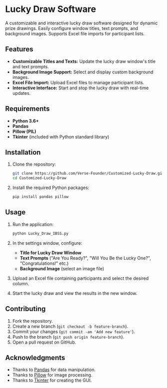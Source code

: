 # Lucky Draw Software

A customizable and interactive lucky draw software designed for dynamic prize drawings. Easily configure window titles, text prompts, and background images. Supports Excel file imports for participant lists.

## Features

- **Customizable Titles and Texts:** Update the lucky draw window's title and text prompts.
- **Background Image Support:** Select and display custom background images.
- **Excel File Import:** Upload Excel files to manage participant lists.
- **Interactive Interface:** Start and stop the lucky draw with real-time updates.

## Requirements

- **Python 3.6+**
- **Pandas**
- **Pillow (PIL)**
- **Tkinter** (included with Python standard library)

## Installation

1. Clone the repository:
    ```sh
    git clone https://github.com/Verse-Founder/Customized-Lucky-Draw.git
    cd Customized-Lucky-Draw
    ```

2. Install the required Python packages:
    ```sh
    pip install pandas pillow
    ```

## Usage

1. Run the application:
    ```sh
    python Lucky_Draw_IBSS.py
    ```

2. In the settings window, configure:
    - **Title for Lucky Draw Window**
    - **Text Prompts** ("Are You Ready?", "Will You Be the Lucky One?", "Congratulations!" etc.)
    - **Background Image** (select an image file)

3. Upload an Excel file containing participants and select the desired column.

4. Start the lucky draw and view the results in the new window.

## Contributing

1. Fork the repository.
2. Create a new branch (`git checkout -b feature-branch`).
3. Commit your changes (`git commit -am 'Add new feature'`).
4. Push to the branch (`git push origin feature-branch`).
5. Open a pull request on GitHub.


## Acknowledgments

- Thanks to [Pandas](https://pandas.pydata.org/) for data manipulation.
- Thanks to [Pillow](https://pillow.readthedocs.io/en/stable/) for image processing.
- Thanks to [Tkinter](https://docs.python.org/3/library/tkinter.html) for creating the GUI.
